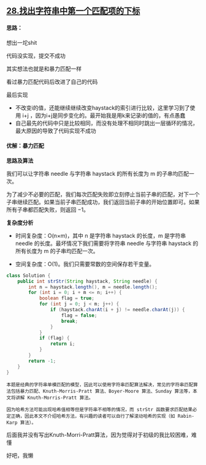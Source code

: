 ## [28.找出字符串中第一个匹配项的下标](https://github.com/NNN-HY/LeetCode/issues/9)

#### 思路：

想出一坨shit

代码没实现，提交不成功

其实想法也就是和暴力匹配一样

看过暴力匹配代码后改进了自己的代码

最后实现

- 不改变i的值，还能继续继续改变haystack的索引进行比较，这里学习到了使用 i+j ，因为i+j是同步变化的。最开始我是用k来记录i的值的，有点愚蠢
- 自己最先的代码中只是比较相同，而没有处理不相同时跳出一层循环的情况，最大原因的导致了代码实现不成功



#### 优解：暴力匹配

**思路及算法**

我们可以让字符串 needle 与字符串 haystack 的所有长度为 m 的子串均匹配一次。

为了减少不必要的匹配，我们每次匹配失败即立刻停止当前子串的匹配，对下一个子串继续匹配。如果当前子串匹配成功，我们返回当前子串的开始位置即可。如果所有子串都匹配失败，则返回 −1。

**复杂度分析**

- 时间复杂度：O(n×m)，其中 n 是字符串 haystack 的长度，m 是字符串 needle 的长度。最坏情况下我们需要将字符串 needle 与字符串 haystack 的所有长度为 m 的子串均匹配一次。

- 空间复杂度：O(1)。我们只需要常数的空间保存若干变量。


```java
class Solution {
    public int strStr(String haystack, String needle) {
        int n = haystack.length(), m = needle.length();
        for (int i = 0; i + m <= n; i++) {
            boolean flag = true;
            for (int j = 0; j < m; j++) {
                if (haystack.charAt(i + j) != needle.charAt(j)) {
                    flag = false;
                    break;
                }
            }
            if (flag) {
                return i;
            }
        }
        return -1;
    }
}
```

```
本题是经典的字符串单模匹配的模型，因此可以使用字符串匹配算法解决，常见的字符串匹配算法包括暴力匹配、Knuth-Morris-Pratt 算法、Boyer-Moore 算法、Sunday 算法等，本文将讲解 Knuth-Morris-Pratt 算法。

因为哈希方法可能出现哈希值相等但是字符串不相等的情况，而 strStr 函数要求匹配结果必定正确，因此本文不介绍哈希方法，有兴趣的读者可以自行了解滚动哈希的实现（如 Rabin-Karp 算法）。
```

后面我并没有写出Knuth-Morri-Pratt算法，因为觉得对于初级的我比较困难，难懂

好吧，我懒

